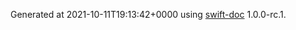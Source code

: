 Generated at 2021-10-11T19:13:42+0000 using [swift-doc](https://github.com/SwiftDocOrg/swift-doc) 1.0.0-rc.1.
